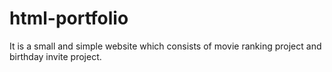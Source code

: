 # html-portfolio
It is a small and simple website which consists of movie ranking project and birthday invite project.
